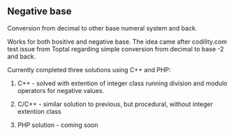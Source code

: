 ## Negative base

Conversion from decimal to other base numeral system and back.

Works for both bositive and negative base. The idea came after codility.com test issue from Toptal regarding simple conversion from decimal to base -2 and back.

Currently completed three solutions using C++ and PHP:

1. C++ - solved with extention of integer class running division and modulo operators for negative values.

2. C/C++ - similar solution to previous, but procedural, without integer extention class

3. PHP solution - coming soon
